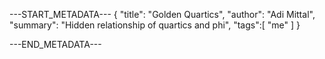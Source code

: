 ---START_METADATA---
{
  "title": "Golden Quartics",
  "author": "Adi Mittal",
  "summary": "Hidden relationship of quartics and phi",
  "tags":[
    "me"
  ]
}



---END_METADATA---
